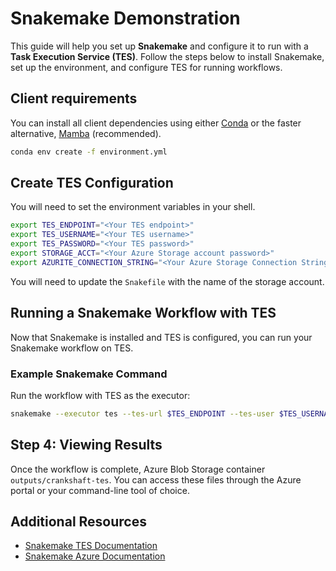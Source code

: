 # Snakemake Demonstration

This guide will help you set up **Snakemake** and configure it to run with a **Task Execution Service (TES)**. Follow the steps below to install Snakemake, set up the environment, and configure TES for running workflows.

## Client requirements

You can install all client dependencies using either [Conda](https://docs.conda.io/projects/conda/en/latest/index.html) or the faster alternative, [Mamba](https://mamba.readthedocs.io/en/latest/) (recommended).

```bash
conda env create -f environment.yml
```

## Create TES Configuration

You will need to set the environment variables in your shell.

```bash
export TES_ENDPOINT="<Your TES endpoint>"
export TES_USERNAME="<Your TES username>"
export TES_PASSWORD="<Your TES password>"
export STORAGE_ACCT="<Your Azure Storage account password>"
export AZURITE_CONNECTION_STRING="<Your Azure Storage Connection String>"
```

You will need to update the `Snakefile` with the name of the storage account.


## Running a Snakemake Workflow with TES

Now that Snakemake is installed and TES is configured, you can run your Snakemake workflow on TES.

### Example Snakemake Command

Run the workflow with TES as the executor:

```bash
snakemake --executor tes --tes-url $TES_ENDPOINT --tes-user $TES_USERNAME$ --tes-password $TES_PASSWORD --default-storage-provider azure --default-storage-prefix 'az://inputs/snakemake'  --storage-azure-account-name  $STORAGE_ACCT -j1 --envvars AZURITE_CONNECTION_STRING --use-conda --verbose 
```

## Step 4: Viewing Results

Once the workflow is complete, Azure Blob Storage container `outputs/crankshaft-tes`. You can access these files through the Azure portal or your command-line tool of choice.

## Additional Resources
- [Snakemake TES Documentation](https://snakemake.github.io/snakemake-plugin-catalog/plugins/executor/tes.html)
- [Snakemake Azure Documentation](https://snakemake.github.io/snakemake-plugin-catalog/plugins/storage/azure.html)

